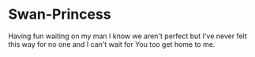 # Swan-Princess
Having fun waiting on my man
I know we aren't perfect but 
I've never felt this way for 
no one and I can't wait for 
You too get home to me.
